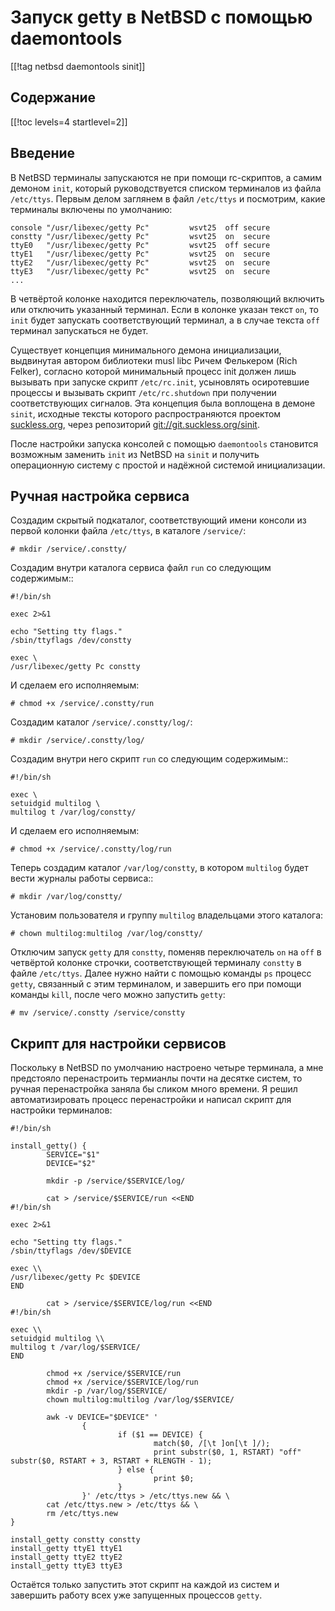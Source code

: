 Запуск getty в NetBSD с помощью daemontools
===========================================

[[!tag netbsd daemontools sinit]]

Содержание
----------

[[!toc levels=4 startlevel=2]]

Введение
--------

В NetBSD терминалы запускаются не при помощи rc-скриптов, а самим демоном `init`, который руководствуется списком терминалов из файла `/etc/ttys`. Первым делом заглянем в файл `/etc/ttys` и посмотрим, какие терминалы включены по умолчанию:

    console "/usr/libexec/getty Pc"         wsvt25  off secure
    constty "/usr/libexec/getty Pc"         wsvt25  on  secure
    ttyE0   "/usr/libexec/getty Pc"         wsvt25  off secure
    ttyE1   "/usr/libexec/getty Pc"         wsvt25  on  secure
    ttyE2   "/usr/libexec/getty Pc"         wsvt25  on  secure
    ttyE3   "/usr/libexec/getty Pc"         wsvt25  on  secure
    ...

В четвёртой колонке находится переключатель, позволяющий включить или отключить указанный терминал. Если в колонке указан текст `on`, то `init` будет запускать соответствующий терминал, а в случае текста `off` терминал запускаться не будет.

Существует концепция минимального демона инициализации, выдвинутая автором библиотеки musl libc Ричем Фелькером (Rich Felker), согласно которой минимальный процесс init должен лишь вызывать при запуске скрипт `/etc/rc.init`, усыновлять осиротевшие процессы и вызывать скрипт `/etc/rc.shutdown` при получении соответствующих сигналов. Эта концепция была воплощена в демоне `sinit`, исходные тексты которого распространяются проектом [suckless.org](https://suckless.org), через репозиторий [git://git.suckless.org/sinit](https://git.suckless.org/sinit/files.html).

После настройки запуска консолей с помощью `daemontools` становится возможным заменить `init` из NetBSD на `sinit` и получить операционную систему с простой и надёжной системой инициализации.

Ручная настройка сервиса
------------------------

Создадим скрытый подкаталог, соответствующий имени консоли из первой колонки файла `/etc/ttys`, в каталоге `/service/`:

    # mkdir /service/.constty/

Создадим внутри каталога сервиса файл `run` со следующим содержимым::

    #!/bin/sh
    
    exec 2>&1
    
    echo "Setting tty flags."
    /sbin/ttyflags /dev/constty
    
    exec \
    /usr/libexec/getty Pc constty

И сделаем его исполняемым:

    # chmod +x /service/.constty/run

Создадим каталог `/service/.constty/log/`:

    # mkdir /service/.constty/log/

Создадим внутри него скрипт `run` со следующим содержимым::

    #!/bin/sh
    
    exec \
    setuidgid multilog \
    multilog t /var/log/constty/

И сделаем его исполняемым:

    # chmod +x /service/.constty/log/run

Теперь создадим каталог `/var/log/constty`, в котором `multilog` будет вести журналы работы сервиса::

    # mkdir /var/log/constty/

Установим пользователя и группу `multilog` владельцами этого каталога:

    # chown multilog:multilog /var/log/constty/

Отключим запуск `getty` для `constty`, поменяв переключатель `on` на `off` в четвёртой колонке строчки, соответствующей терминалу `constty` в файле `/etc/ttys`. Далее нужно найти с помощью команды `ps` процесс `getty`, связанный с этим терминалом, и завершить его при помощи команды `kill`, после чего можно запустить `getty`:

    # mv /service/.constty /service/constty

Скрипт для настройки сервисов
-----------------------------

Поскольку в NetBSD по умолчанию настроено четыре терминала, а мне предстояло перенастроить термианлы почти на десятке систем, то ручная перенастройка заняла бы сликом много времени. Я решил автоматизировать процесс перенастройки и написал скрипт для настройки терминалов:

    #!/bin/sh
    
    install_getty() {
            SERVICE="$1"
            DEVICE="$2"
    
            mkdir -p /service/$SERVICE/log/
    
            cat > /service/$SERVICE/run <<END
    #!/bin/sh
    
    exec 2>&1
    
    echo "Setting tty flags."
    /sbin/ttyflags /dev/$DEVICE
    
    exec \\
    /usr/libexec/getty Pc $DEVICE
    END
    
            cat > /service/$SERVICE/log/run <<END
    #!/bin/sh
    
    exec \\
    setuidgid multilog \\
    multilog t /var/log/$SERVICE/
    END
    
            chmod +x /service/$SERVICE/run
            chmod +x /service/$SERVICE/log/run
            mkdir -p /var/log/$SERVICE/
            chown multilog:multilog /var/log/$SERVICE/
    
            awk -v DEVICE="$DEVICE" '
                    {
                            if ($1 == DEVICE) {
                                    match($0, /[\t ]on[\t ]/);
                                    print substr($0, 1, RSTART) "off" substr($0, RSTART + 3, RSTART + RLENGTH - 1);
                            } else {
                                    print $0;
                            }
                    }' /etc/ttys > /etc/ttys.new && \
            cat /etc/ttys.new > /etc/ttys && \
            rm /etc/ttys.new
    }
    
    install_getty constty constty
    install_getty ttyE1 ttyE1
    install_getty ttyE2 ttyE2
    install_getty ttyE3 ttyE3

Остаётся только запустить этот скрипт на каждой из систем и завершить работу всех уже запущенных процессов `getty`.
